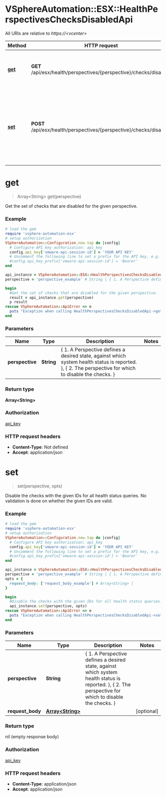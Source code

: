 # VSphereAutomation::ESX::HealthPerspectivesChecksDisabledApi

All URIs are relative to *https://&lt;vcenter&gt;*

Method | HTTP request | Description
------------- | ------------- | -------------
[**get**](HealthPerspectivesChecksDisabledApi.md#get) | **GET** /api/esx/health/perspectives/{perspective}/checks/disabled | Get the set of checks that are disabled for the given perspective.
[**set**](HealthPerspectivesChecksDisabledApi.md#set) | **POST** /api/esx/health/perspectives/{perspective}/checks/disabled | Disable the checks with the given IDs for all health status queries. No validation is done on whether the given IDs are valid.


# **get**
> Array&lt;String&gt; get(perspective)

Get the set of checks that are disabled for the given perspective.

### Example
```ruby
# load the gem
require 'vsphere-automation-esx'
# setup authorization
VSphereAutomation::Configuration.new.tap do |config|
  # Configure API key authorization: api_key
  config.api_key['vmware-api-session-id'] = 'YOUR API KEY'
  # Uncomment the following line to set a prefix for the API key, e.g. 'Bearer' (defaults to nil)
  #config.api_key_prefix['vmware-api-session-id'] = 'Bearer'
end

api_instance = VSphereAutomation::ESX::HealthPerspectivesChecksDisabledApi.new
perspective = 'perspective_example' # String | { 1. A Perspective defines a desired state, against which system health status is reported. }, { 2. The perspective for which to disable the checks. }

begin
  #Get the set of checks that are disabled for the given perspective.
  result = api_instance.get(perspective)
  p result
rescue VSphereAutomation::ApiError => e
  puts "Exception when calling HealthPerspectivesChecksDisabledApi->get: #{e}"
end
```

### Parameters

Name | Type | Description  | Notes
------------- | ------------- | ------------- | -------------
 **perspective** | **String**| { 1. A Perspective defines a desired state, against which system health status is reported. }, { 2. The perspective for which to disable the checks. } | 

### Return type

**Array&lt;String&gt;**

### Authorization

[api_key](../README.md#api_key)

### HTTP request headers

 - **Content-Type**: Not defined
 - **Accept**: application/json



# **set**
> set(perspective, opts)

Disable the checks with the given IDs for all health status queries. No validation is done on whether the given IDs are valid.

### Example
```ruby
# load the gem
require 'vsphere-automation-esx'
# setup authorization
VSphereAutomation::Configuration.new.tap do |config|
  # Configure API key authorization: api_key
  config.api_key['vmware-api-session-id'] = 'YOUR API KEY'
  # Uncomment the following line to set a prefix for the API key, e.g. 'Bearer' (defaults to nil)
  #config.api_key_prefix['vmware-api-session-id'] = 'Bearer'
end

api_instance = VSphereAutomation::ESX::HealthPerspectivesChecksDisabledApi.new
perspective = 'perspective_example' # String | { 1. A Perspective defines a desired state, against which system health status is reported. }, { 2. The perspective for which to disable the checks. }
opts = {
  request_body: ['request_body_example'] # Array<String> | 
}

begin
  #Disable the checks with the given IDs for all health status queries. No validation is done on whether the given IDs are valid.
  api_instance.set(perspective, opts)
rescue VSphereAutomation::ApiError => e
  puts "Exception when calling HealthPerspectivesChecksDisabledApi->set: #{e}"
end
```

### Parameters

Name | Type | Description  | Notes
------------- | ------------- | ------------- | -------------
 **perspective** | **String**| { 1. A Perspective defines a desired state, against which system health status is reported. }, { 2. The perspective for which to disable the checks. } | 
 **request_body** | [**Array&lt;String&gt;**](String.md)|  | [optional] 

### Return type

nil (empty response body)

### Authorization

[api_key](../README.md#api_key)

### HTTP request headers

 - **Content-Type**: application/json
 - **Accept**: application/json



